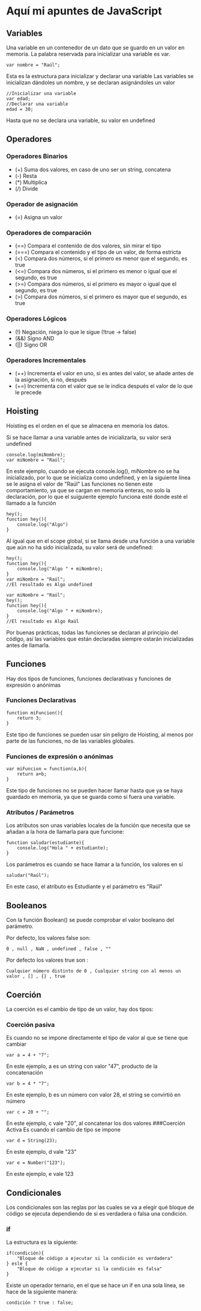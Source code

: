# Aquí mi apuntes de JavaScript

## Variables

Una variable en un contenedor de un dato que se guardo en un valor en memoria.
La palabra reservada para inicializar una variable es var.

    var nombre = "Raúl";

Esta es la estructura para inicializar y declarar una variable
Las variables se inicializan dándoles un nombre, y se declaran asignándoles un valor

    //Inicializar una variable
    var edad;
    //Declarar una variable
    edad = 30;

Hasta que no se declara una variable, su valor en undefined

## Operadores

### Operadores Binarios
* (+) Suma dos valores, en caso de uno ser un string, concatena
* (-) Resta
* (*) Multiplica
* (/) Divide
### Operador de asignación
* (=) Asigna un valor
### Operadores de comparación
* (==) Compara el contenido de dos valores, sin mirar el tipo
* (===) Compara el contenido y el tipo de un valor, de forma estricta
* (<) Compara dos números, si el primero es menor que el segundo, es true
* (<=) Compara dos números, si el primero es menor o igual que el segundo, es true
* (>=) Compara dos números, si el primero es mayor o igual que el segundo, es true
* (>) Compara dos números, si el primero es mayor que el segundo, es true
### Operadores Lógicos
* (!) Negación, niega lo que le sigue (!true -> false)
* (&&) Signo AND
* (||) Signo OR
### Operadores Incrementales
* (++) Incrementa el valor en uno, si es antes del valor, se añade antes de la asignación, si no, después
* (+=) Incrementa con el valor que se le indica después el valor de lo que le precede

## Hoisting
Hoisting es el orden en el que se almacena en memoria los datos.

Si se hace llamar a una variable antes de inicializarla, su valor será undefined

    console.log(miNombre);
    var miNombre = "Raúl";

En este ejemplo, cuando  se ejecuta console.log(), miNombre no se ha inicializado, por lo que se inicializa como undefined, y en la siguiente línea se le asigna el valor de "Raúl"
Las funciones no tienen este comportamiento, ya que se cargan en memoria enteras, no solo la declaración, por lo que el suiguiente ejemplo funciona esté donde esté el llamado a la función

    hey();
    function hey(){
        console.log("Algo")
    }

Al igual que en el scope global, si se llama desde una función a una variable que aún no ha sido inicializada, su valor será de undefined:

    hey();
    function hey(){
        console.log("Algo " + miNombre);
    }
    var miNombre = "Raúl";
    //El resultado es Algo undefined
    
    var miNombre = "Raúl";
    hey();
    function hey(){
        console.log("Algo " + miNombre);
    }
    //El resultado es Algo Raúl

Por buenas prácticas, todas las funciones se declaran al principio del código, así las variables que están declaradas siempre ostarán inicializadas antes de llamarla.

## Funciones
Hay dos tipos de funciones, funciones declarativas y funciones de expresión o anónimas

### Funciones Declarativas

    function miFuncion(){
        return 3;
    }

Este tipo de funciones se pueden usar sin peligro de Hoisting, al menos por parte de las funciones, no de las variables globales.
### Funciones de expresión o anónimas

    var miFuncion = function(a,b){
        return a+b;
    }

Este tipo de funciones no se pueden hacer llamar hasta que ya se haya guardado en memoria, ya que se guarda como si fuera una variable.

### Atributos / Parámetros
Los atributos son unas variables locales de la función que necesita que se añadan a la hora de llamarla para que funcione:

    function saludar(estudiante){
        console.log("Hola " + estudiante);
    }

Los parámetros es cuando se hace llamar a la función, los valores en sí

    saludar("Raúl");

En este caso, el atributo es Estudiante y el parámetro es "Raúl"
## Booleanos
Con la función Boolean() se puede comprobar el valor booleano del parámetro.

Por defecto, los valores false son:

    0 , null , NaN , undefined , false , ""

Por defecto los valores true son :

    Cualquier número distinto de 0 , Cualquier string con al menos un valor , [] , {} , true


## Coerción
La coerción es el cambio de tipo de un valor, hay dos tipos:

### Coerción pasiva
Es cuando no se impone directamente el tipo de valor al que se tiene que cambiar

    var a = 4 + "7";
En este ejemplo, a es un string con valor "47", producto de la concatenación

    var b = 4 * "7";

En este ejemplo, b es un número con valor 28, el string se convirtió en número

    var c = 20 + "";

En este ejemplo, c vale "20", al concatenar los dos valores
###Coerción Activa
Es cuando el cambio de tipo se impone

    var d = String(23);

En este ejemplo, d vale "23"

    var e = Number("123");

En este ejemplo, e vale 123

## Condicionales

Los condicionales son las reglas por las cuales se va a elegir qué bloque de código se ejecuta dependiendo de si es verdadera o falsa una condición.

### if
La estructura es la siguiente:

    if(condición){
        "Bloque de código a ejecutar si la condición es verdadera"
    } esle {
        "Bloque de código a ejecutar si la condición es falsa"
    }

Existe un operador ternario, en el que se hace un if en una sola línea, se hace de la siguiente manera:

    condición ? true : false;
